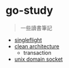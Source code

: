 # go-study
> 一些讀書筆記

- [singleflight](./singleflight/README.md)
- [clean architecture](./clean_architecture/README.md)
    - transaction
- [unix domain socket](./unix_domain_socket/README.md)